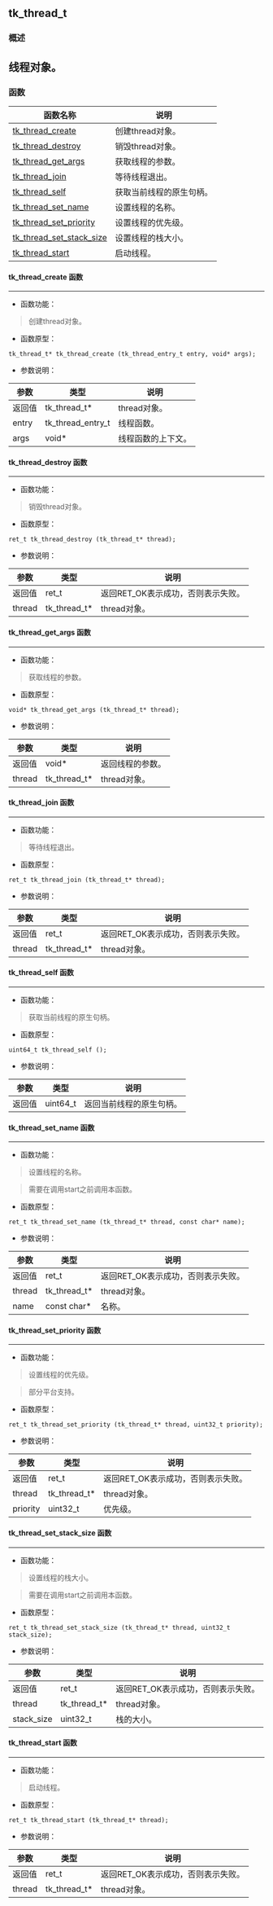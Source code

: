 ## tk\_thread\_t
### 概述
线程对象。
----------------------------------
### 函数
<p id="tk_thread_t_methods">

| 函数名称 | 说明 | 
| -------- | ------------ | 
| <a href="#tk_thread_t_tk_thread_create">tk\_thread\_create</a> | 创建thread对象。 |
| <a href="#tk_thread_t_tk_thread_destroy">tk\_thread\_destroy</a> | 销毁thread对象。 |
| <a href="#tk_thread_t_tk_thread_get_args">tk\_thread\_get\_args</a> | 获取线程的参数。 |
| <a href="#tk_thread_t_tk_thread_join">tk\_thread\_join</a> | 等待线程退出。 |
| <a href="#tk_thread_t_tk_thread_self">tk\_thread\_self</a> | 获取当前线程的原生句柄。 |
| <a href="#tk_thread_t_tk_thread_set_name">tk\_thread\_set\_name</a> | 设置线程的名称。 |
| <a href="#tk_thread_t_tk_thread_set_priority">tk\_thread\_set\_priority</a> | 设置线程的优先级。 |
| <a href="#tk_thread_t_tk_thread_set_stack_size">tk\_thread\_set\_stack\_size</a> | 设置线程的栈大小。 |
| <a href="#tk_thread_t_tk_thread_start">tk\_thread\_start</a> | 启动线程。 |
#### tk\_thread\_create 函数
-----------------------

* 函数功能：

> <p id="tk_thread_t_tk_thread_create">创建thread对象。

* 函数原型：

```
tk_thread_t* tk_thread_create (tk_thread_entry_t entry, void* args);
```

* 参数说明：

| 参数 | 类型 | 说明 |
| -------- | ----- | --------- |
| 返回值 | tk\_thread\_t* | thread对象。 |
| entry | tk\_thread\_entry\_t | 线程函数。 |
| args | void* | 线程函数的上下文。 |
#### tk\_thread\_destroy 函数
-----------------------

* 函数功能：

> <p id="tk_thread_t_tk_thread_destroy">销毁thread对象。

* 函数原型：

```
ret_t tk_thread_destroy (tk_thread_t* thread);
```

* 参数说明：

| 参数 | 类型 | 说明 |
| -------- | ----- | --------- |
| 返回值 | ret\_t | 返回RET\_OK表示成功，否则表示失败。 |
| thread | tk\_thread\_t* | thread对象。 |
#### tk\_thread\_get\_args 函数
-----------------------

* 函数功能：

> <p id="tk_thread_t_tk_thread_get_args">获取线程的参数。

* 函数原型：

```
void* tk_thread_get_args (tk_thread_t* thread);
```

* 参数说明：

| 参数 | 类型 | 说明 |
| -------- | ----- | --------- |
| 返回值 | void* | 返回线程的参数。 |
| thread | tk\_thread\_t* | thread对象。 |
#### tk\_thread\_join 函数
-----------------------

* 函数功能：

> <p id="tk_thread_t_tk_thread_join">等待线程退出。

* 函数原型：

```
ret_t tk_thread_join (tk_thread_t* thread);
```

* 参数说明：

| 参数 | 类型 | 说明 |
| -------- | ----- | --------- |
| 返回值 | ret\_t | 返回RET\_OK表示成功，否则表示失败。 |
| thread | tk\_thread\_t* | thread对象。 |
#### tk\_thread\_self 函数
-----------------------

* 函数功能：

> <p id="tk_thread_t_tk_thread_self">获取当前线程的原生句柄。

* 函数原型：

```
uint64_t tk_thread_self ();
```

* 参数说明：

| 参数 | 类型 | 说明 |
| -------- | ----- | --------- |
| 返回值 | uint64\_t | 返回当前线程的原生句柄。 |
#### tk\_thread\_set\_name 函数
-----------------------

* 函数功能：

> <p id="tk_thread_t_tk_thread_set_name">设置线程的名称。

> 需要在调用start之前调用本函数。

* 函数原型：

```
ret_t tk_thread_set_name (tk_thread_t* thread, const char* name);
```

* 参数说明：

| 参数 | 类型 | 说明 |
| -------- | ----- | --------- |
| 返回值 | ret\_t | 返回RET\_OK表示成功，否则表示失败。 |
| thread | tk\_thread\_t* | thread对象。 |
| name | const char* | 名称。 |
#### tk\_thread\_set\_priority 函数
-----------------------

* 函数功能：

> <p id="tk_thread_t_tk_thread_set_priority">设置线程的优先级。

> 部分平台支持。

* 函数原型：

```
ret_t tk_thread_set_priority (tk_thread_t* thread, uint32_t priority);
```

* 参数说明：

| 参数 | 类型 | 说明 |
| -------- | ----- | --------- |
| 返回值 | ret\_t | 返回RET\_OK表示成功，否则表示失败。 |
| thread | tk\_thread\_t* | thread对象。 |
| priority | uint32\_t | 优先级。 |
#### tk\_thread\_set\_stack\_size 函数
-----------------------

* 函数功能：

> <p id="tk_thread_t_tk_thread_set_stack_size">设置线程的栈大小。

> 需要在调用start之前调用本函数。

* 函数原型：

```
ret_t tk_thread_set_stack_size (tk_thread_t* thread, uint32_t stack_size);
```

* 参数说明：

| 参数 | 类型 | 说明 |
| -------- | ----- | --------- |
| 返回值 | ret\_t | 返回RET\_OK表示成功，否则表示失败。 |
| thread | tk\_thread\_t* | thread对象。 |
| stack\_size | uint32\_t | 栈的大小。 |
#### tk\_thread\_start 函数
-----------------------

* 函数功能：

> <p id="tk_thread_t_tk_thread_start">启动线程。

* 函数原型：

```
ret_t tk_thread_start (tk_thread_t* thread);
```

* 参数说明：

| 参数 | 类型 | 说明 |
| -------- | ----- | --------- |
| 返回值 | ret\_t | 返回RET\_OK表示成功，否则表示失败。 |
| thread | tk\_thread\_t* | thread对象。 |
